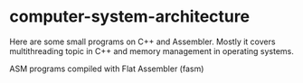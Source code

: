 # computer-system-architecture
Here are some small programs on C++ and Assembler. Mostly it covers multithreading topic in C++ and memory management in operating systems.

ASM programs compiled with Flat Assembler (fasm)
